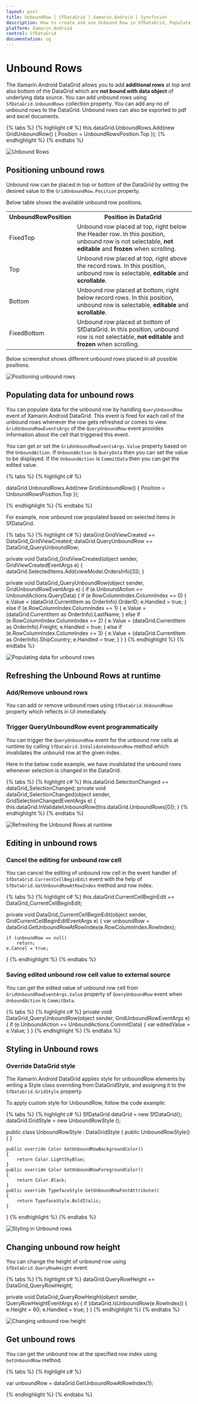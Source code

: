```yaml
---
layout: post
title: UnboundRow | SfDataGrid | Xamarin.Android | Syncfusion
description: How to create and use Unbound Row in SfDataGrid, Populate data for unbound rows using event.
platform: Xamarin.Android
control: SfDataGrid
documentation: ug
---
```


# Unbound Rows 

The Xamarin.Android DataGrid allows you to add **additional rows** at top and also bottom of the DataGrid which are **not bound with data object** of underlying data source. You can add unbound rows using `SfDataGrid.UnboundRows` collection property. You can add any no of unbound rows to the DataGrid. Unbound rows can also be exported to pdf and excel documents.


{% tabs %}
{% highlight c# %}
this.dataGrid.UnboundRows.Add(new GridUnboundRow() { Position = UnboundRowsPosition.Top });
{% endhighlight %}
{% endtabs %}

![Unbound Rows](SfDataGrid_images\UnboundRows.jpg)


## Positioning unbound rows

Unbound row can be placed in top or bottom of the DataGrid by setting the desired value to the `GridUnboundRow.Position` property.

Below table shows the available unbound row positions.

<table>
<tr>
<th>
UnboundRowPosition
</th>
<th>
Position in DataGrid
</th>
</tr>
<tr>
<td>
FixedTop
</td>
<td>
Unbound row placed at top, right below the Header row. In this position, unbound row is not selectable, <b>not editable</b> and <b>frozen</b> when scrolling.
</td>
</tr>
<tr>
<td>
Top
</td>
<td>
Unbound row placed at top, right above the record rows. In this position, unbound row is selectable, <b>editable</b> and <b>scrollable</b>.
</td>
</tr>
<tr>
<td>
Bottom
</td>
<td>
Unbound row placed at bottom, right below record rows. In this position, unbound row is selectable, <b>editable</b> and <b>scrollable</b>.
</td>
</tr>
<tr>
<td>
FixedBottom
</td>
<td>
Unbound row placed at bottom of SfDataGrid. In this position, unbound row is not selectable, <b>not editable</b> and <b>frozen</b> when scrolling.
</td>
</tr>
</table>

Below screenshot shows different unbound rows placed in all possible positions.

![Positioning unbound rows](SfDataGrid_images\Positioning_unboundrows.jpg)

## Populating data for unbound rows

You can populate data for the unbound row by handling `QueryUnboundRow` event of Xamarin.Android DataGrid. This event is fired for each cell of the unbound rows whenever the row gets refreshed or comes to view. 
`GridUnboundRowEventsArgs` of the `QueryUnboundRow` event provides information about the cell that triggered this event.

You can get or set the `GridUnboundRowEventsArgs.Value` property based on the `UnboundAction`. If `UnboundAction` is `QueryData` then you can set the value to be displayed. If the `UnboundAction` is `CommitData` then you can get the edited value.

{% tabs %}
{% highlight c# %}

dataGrid.UnboundRows.Add(new GridUnboundRow() { Position = UnboundRowsPosition.Top });

{% endhighlight %}
{% endtabs %}

For example, now unbound row populated based on selected items in SfDataGrid.


{% tabs %}
{% highlight c# %}
dataGrid.GridViewCreated += DataGrid_GridViewCreated;
dataGrid.QueryUnboundRow += DataGrid_QueryUnboundRow;

private void DataGrid_GridViewCreated(object sender, GridViewCreatedEventArgs e)
{
    dataGrid.SelectedItems.Add(viewModel.OrdersInfo[3]); 
}

private void DataGrid_QueryUnboundRow(object sender, GridUnboundRowEventArgs e)
{
    if (e.UnboundAction == UnboundActions.QueryData)
    {
        if (e.RowColumnIndex.ColumnIndex == 0)
        {
         e.Value = (dataGrid.CurrentItem as OrderInfo).OrderID;
         e.Handled = true;
        }
        else if (e.RowColumnIndex.ColumnIndex == 1)
        {
         e.Value = (dataGrid.CurrentItem as OrderInfo).LastName;
        }
        else if (e.RowColumnIndex.ColumnIndex == 2)
        {
          e.Value = (dataGrid.CurrentItem as OrderInfo).Freight;
          e.Handled = true;
        }
        else if (e.RowColumnIndex.ColumnIndex == 3)
        {
           e.Value = (dataGrid.CurrentItem as OrderInfo).ShipCountry;
           e.Handled = true;
        }
    }
}
{% endhighlight %}
{% endtabs %}

![Populating data for unbound rows](SfDataGrid_images\PopulatingUnboundRow.jpg)

## Refreshing the Unbound Rows at runtime


### Add/Remove unbound rows

You can add or remove unbound rows using `SfDataGrid.UnboundRows` property which reflects in UI immediately.
 
### Trigger QueryUnboundRow event programmatically
 
You can trigger the `QueryUnboundRow` event for the unbound row cells at runtime by calling `SfDataGrid.InValidateUnboundRow` method which invalidates the unbound row at the given index.

Here in the below code example, we have invalidated the unbound rows whenever selection is changed in the DataGrid.

{% tabs %}
{% highlight c# %}
this.dataGrid.SelectionChanged += dataGrid_SelectionChanged;
private void dataGrid_SelectionChanged(object sender, GridSelectionChangedEventArgs e)
{
    this.dataGrid.InValidateUnboundRow(this.dataGrid.UnboundRows[0]);
}
{% endhighlight %}
{% endtabs %}

![Refreshing the Unbound Rows at runtime](SfDataGrid_images\UnboundRowRuntime.jpg)

## Editing in unbound rows

### Cancel the editing for unbound row cell

You can cancel the editing of unbound row cell in the event handler of  `SfDataGrid.CurrentCellBeginEdit` event with the help of `SfDataGrid.GetUnboundRowAtRowIndex` method and row index.


{% tabs %}
{% highlight c# %}
this.dataGrid.CurrentCellBeginEdit += DataGrid_CurrentCellBeginEdit;

private void DataGrid_CurrentCellBeginEdit(object sender, GridCurrentCellBeginEditEventArgs e)
{
    var unboundRow = dataGrid.GetUnboundRowAtRowIndex(e.RowColumnIndex.RowIndex);

    if (unboundRow == null)
        return;
    e.Cancel = true;
}
{% endhighlight %}
{% endtabs %}

### Saving edited unbound row cell value to external source

You can get the edited value of unbound row cell from `GridUnboundRowEventArgs.Value` property of `QueryUnboundRow` event when `UnboundAction` is `CommitData`.

{% tabs %}
{% highlight c# %}
 private void DataGrid_QueryUnboundRow(object sender, GridUnboundRowEventArgs e)
{
    if (e.UnboundAction == UnboundActions.CommitData)
    {
       var editedValue = e.Value;
    }
}
{% endhighlight %}
{% endtabs %}

## Styling in Unbound rows

### Override DataGrid style
The Xamarin.Android DataGrid applies style for unboundRow elements by writing a Style class overriding from DataGridStyle, and assigning it to the `SfDataGrid.GridStyle` property.

To apply custom style for UnboundRow, follow the code example:

{% tabs %}
{% highlight c# %}
SfDataGrid dataGrid = new SfDataGrid();
dataGrid.GridStyle = new UnboundRowStyle ();

public class UnboundRowStyle : DataGridStyle
{
    public UnboundRowStyle()
    {
    }

    public override Color GetUnboundRowBackgroundColor()
    {
        return Color.LightSkyBlue;
    }
    public override Color GetUnboundRowForegroundColor()
    {
        return Color.Black;
    }
    public override TypefaceStyle GetUnboundRowFontAttribute()
    {
        return TypefaceStyle.BoldItalic;
    }
}
{% endhighlight %}
{% endtabs %}

![Styling in Unbound rows](SfDataGrid_images\UnboundRowStyle.jpg)


## Changing unbound row height

You can change the height of unbound row using `SfDataGrid.QueryRowHeight` event.


{% tabs %}
{% highlight c# %}
dataGrid.QueryRowHeight += DataGrid_QueryRowHeight;      

private void DataGrid_QueryRowHeight(object sender, QueryRowHeightEventArgs e)
{
    if (dataGrid.IsUnboundRow(e.RowIndex))
    {
        e.Height = 60;
        e.Handled = true;
    }
}
{% endhighlight %}
{% endtabs %}

![Changing unbound row height](SfDataGrid_images\UnboundRowHeight.jpg)

## Get unbound rows

You can get the unbound row at the specified row index using `GetUnboundRow` method.

{% tabs %}
{% highlight c# %}

var unboundRow = dataGrid.GetUnboundRowAtRowIndex(1);

{% endhighlight %}
{% endtabs %}

